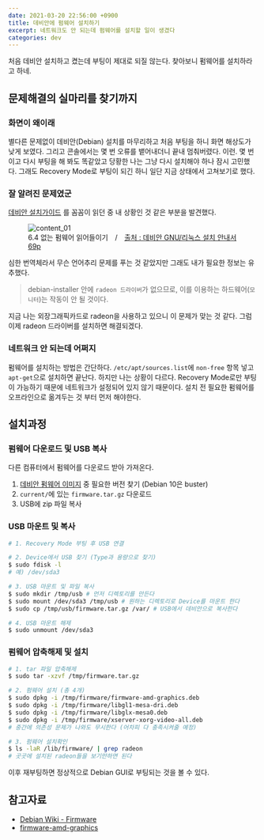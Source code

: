 ```yaml
---
date: 2021-03-20 22:56:00 +0900
title: 데비안에 펌웨어 설치하기
excerpt: 네트워크도 안 되는데 펌웨어를 설치할 일이 생겼다
categories: dev
---
```


처음 데비안 설치하고 켰는데 부팅이 제대로 되질 않는다.
찾아보니 펌웨어를 설치하라고 하네.

## 문제해결의 실마리를 찾기까지

### 화면이 왜이래

별다른 문제없이 데비안(Debian) 설치를 마무리하고 처음 부팅을 하니 화면 해상도가 낮게 보였다. 그리고 콘솔에서는 몇 번 오류를 뱉어내더니 끝내
멈춰버렸다. 이런. 몇 번이고 다시 부팅을 해 봐도 똑같았고 당황한 나는 그냥 다시 설치해야 하나 잠시 고민했다. 그래도 Recovery Mode로
부팅이 되긴 하니 일단 지금 상태에서 고쳐보기로 했다.

### 잘 알려진 문제였군

[데비안 설치가이드](https://www.debian.org/releases/stable/i386/install.pdf.ko) 를 꼼꼼이 읽던 중 내 상황인 것 같은 부분을 발견했다.

<figure>
  <img src="https://user-images.githubusercontent.com/59322692/111873258-cc615380-89d2-11eb-9b65-dcbd6f6caf60.png"
       alt="content_01">
  <figcaption>6.4 없는 펌웨어 읽어들이기&emsp;/&emsp;<a href="https://www.debian.org/releases/stable/i386/install.pdf.ko">출처 : 데비안 GNU/리눅스 설치 안내서 69p</a></figcaption>
</figure>

심한 번역체라서 무슨 언어추리 문제를 푸는 것 같았지만 그래도 내가 필요한 정보는 유추했다. 
> debian-installer 안에 `radeon 드라이버`가 없으므로, 이를 이용하는 하드웨어(`모니터`)는 작동이 안 될 것이다.

지금 나는 외장그래픽카드로 radeon을 사용하고 있으니 이 문제가 맞는 것 같다. 그럼 이제 radeon 드라이버를 설치하면 해결되겠다.

### 네트워크 안 되는데 어쩌지

펌웨어를 설치하는 방법은 간단하다. `/etc/apt/sources.list`에 `non-free` 항목 넣고 `apt-get`으로 설치하면 끝난다.
하지만 나는 상황이 다르다. Recovery Mode로만 부팅이 가능하기 때문에 네트워크가 설정되어 있지 않기 때문이다. 설치 전
필요한 펌웨어를 오프라인으로 옮겨두는 것 부터 먼저 해야한다.

## 설치과정

### 펌웨어 다운로드 및 USB 복사

다른 컴퓨터에서 펌웨어를 다운로드 받아 가져온다.

1. [데비안 펌웨어 이미지](https://cdimage.debian.org/cdimage/unofficial/non-free/firmware/) 중 필요한 버전 찾기 (Debian 10은 buster)
1. `current/`에 있는 `firmware.tar.gz` 다운로드
1. USB에 zip 파일 복사

### USB 마운트 및 복사

```bash
# 1. Recovery Mode 부팅 후 USB 연결

# 2. Device에서 USB 찾기 (Type과 용량으로 찾기)
$ sudo fdisk -l
# 예) /dev/sda3

# 3. USB 마운트 및 파일 복사
$ sudo mkdir /tmp/usb # 먼저 디렉토리를 만든다
$ sudo mount /dev/sda3 /tmp/usb # 원하는 디렉토리로 Device를 마운트 한다
$ sudo cp /tmp/usb/firmware.tar.gz /var/ # USB에서 데비안으로 복사한다

# 4. USB 마운트 해제
$ sudo unmount /dev/sda3
```

### 펌웨어 압축해제 및 설치

```bash
# 1. tar 파일 압축해제
$ sudo tar -xzvf /tmp/firmware.tar.gz

# 2. 펌웨어 설치 (총 4개)
$ sudo dpkg -i /tmp/firmware/firmware-amd-graphics.deb
$ sudo dpkg -i /tmp/firmware/libgl1-mesa-dri.deb
$ sudo dpkg -i /tmp/firmware/libglx-mesa0.deb
$ sudo dpkg -i /tmp/firmware/xserver-xorg-video-all.deb
# 중간에 의존성 문제가 나와도 무시한다 (어차피 다 충족시켜줄 예정)

# 3. 펌웨어 설치확인
$ ls -laR /lib/firmware/ | grep radeon
# 곳곳에 설치된 radeon들을 보기만하면 된다
```

이후 재부팅하면 정상적으로 Debian GUI로 부팅되는 것을 볼 수 있다.

## 참고자료
- [Debian Wiki - Firmware](https://wiki.debian.org/AtiHowTo#Firmware)
- [firmware-amd-graphics](https://packages.debian.org/buster/firmware-amd-graphics)

